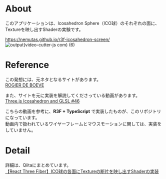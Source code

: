 # About
このアプリケーションは、Icosahedron Sphere（ICO球）のそれぞれの面に、Textureを映し出すShaderの実験です。

https://nemutas.github.io/r3f-icosahedron-screen/<br>
![output(video-cutter-js com) (6)](https://user-images.githubusercontent.com/46724121/148182033-b4c93a2a-d049-43db-92a9-f1172017be82.gif)

# Reference
この発想には、元ネタとなるサイトがあります。<br>
[ROGIER DE BOEVE](https://rogierdeboeve.com/)

また、サイトを元に実装を解説してくださっている動画があります。<br>
[Three.js Icosahedron and GLSL #46](https://www.youtube.com/watch?v=dyvhB6UVxwE)

こちらの動画を参考に、**R3F + TypeScript** で実装したものが、このリポジトリになっています。<br>
動画内で扱われているワイヤーフレームとマウスモーションに関しては、実装をしていません。

# Detail
詳細は、Qiitaにまとめています。<br>
[【React Three Fiber】ICO球の各面にTextureの断片を映し出すShaderの実装](https://qiita.com/nemutas/items/3d6bf5d251ce10cd4200)

